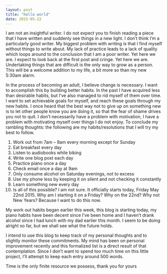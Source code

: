 ```yaml
---
layout: post
title: "hello world"
date: 2015-05-22
---
```


I am not an insightful writer. I do not expect you to finish reading a piece that I have written and suddenly see things in a new light. I don’t think I’m a particularly good writer. My biggest problem with writing is that I find myself without things to write about. My lack of practice leads to a lack of quality which loops around to the conclusion that I am a poor writer. Yet here we are. I expect to look back at the first post and cringe. Yet here we are. Undertaking things that are difficult is the only way to grow as a person. This will be a welcome addition to my life, a bit more so than my new 5:30am alarm.

In the process of becoming an adult, I believe change is necessary. I want to accomplish this by building better habits. In the past I have acquired less than desirable habits, but I’ve also managed to rid myself of them over time. I want to set achievable goals for myself, and reach these goals through my new habits. I once heard that the best way not to give up on something new is to let other people know you are doing it, so that the fear of shame drives you not to quit. I don’t necessarily have a problem with motivation, I have a problem with motivating myself over things I do not enjoy. To conclude my rambling thoughts: the following are my habits/resolutions that I will try my best to follow.

1. Work out from 7am – 9am every morning except for Sunday
2. Eat breakfast every day
3. Listen to audiobooks while biking
4. Write one blog post each day
5. Practice piano once a day
6. Check email once a day at 9am
7. Only consume alcohol on Saturday evenings, not to excess
8. Use my phone less by keeping it on silent and not checking it constantly
9. Learn something new every day
10. Is all of this possible? I am not sure. It officially starts today, Friday May 22nd 2015. Why am I starting it on a Friday? Why on the 22nd? Why not New Years? Because I want to do this now.

My work out habits began earlier this week, this blog is starting today, my piano habits have been decent since I’ve been home and I haven’t drank alcohol since I had lunch with my dad earlier this month. I seem to be doing alright so far, but we shall see what the future holds.

I intend to use this blog to keep track of my personal thoughts and to slightly monitor these commitments. My mind has been on personal improvement recently and this formalized list is a direct result of that contemplation. Since I don’t want to spend too much time on this little project, I’ll attempt to keep each entry around 500 words.

Time is the only finite resource we possess, thank you for yours
